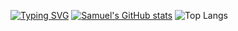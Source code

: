 
[![Typing SVG](https://readme-typing-svg.demolab.com?font=Courier&size=26&pause=1000&color=A60404&width=435&lines=Full+Stack;Software+Developer)](https://git.io/typing-svg)
[![Samuel's GitHub stats](https://github-readme-stats.vercel.app/api?username=saamoff&show_icons=true&icon_color=fafafa&theme=transparent&title_color=fafafa&text_color=A60404&border_color=A60404&include_all_commits=true)](https://github.com/anuraghazra/github-readme-stats)
![Top Langs](https://github-readme-stats.vercel.app/api/top-langs/?username=saamoff&hide_progress=true&theme=transparent&title_color=fafafa&text_color=A60404&border_color=A60404)

